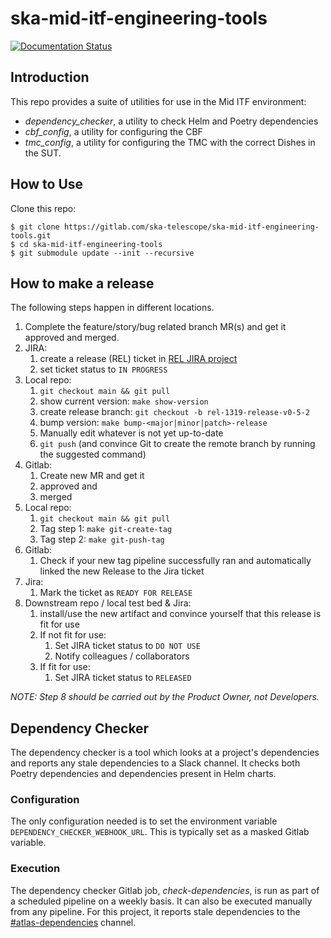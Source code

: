# ska-mid-itf-engineering-tools

[![Documentation Status](https://readthedocs.org/projects/ska-mid-itf-engineering-tools/badge/?version=latest)](https://developer.skatelescope.org/projects/ska-mid-itf-engineering-tools/en/latest/?badge=latest)

## Introduction

This repo provides a suite of utilities for use in the Mid ITF environment:
* *dependency_checker*, a utility to check Helm and Poetry dependencies
* *cbf_config*, a utility for configuring the CBF
* *tmc_config*, a utility for configuring the TMC with the correct Dishes in the SUT.

## How to Use

Clone this repo:

```
$ git clone https://gitlab.com/ska-telescope/ska-mid-itf-engineering-tools.git
$ cd ska-mid-itf-engineering-tools
$ git submodule update --init --recursive
```

## How to make a release
The following steps happen in different locations.
1. Complete the feature/story/bug related branch MR(s) and get it approved and merged.
2. JIRA:
   1. create a release (REL) ticket in [REL JIRA project](https://jira.skatelescope.org/secure/Dashboard.jspa?selectPageId=15204)
   2. set ticket status to `IN PROGRESS`
3. Local repo:
   1. `git checkout main && git pull`
   2. show current version: `make show-version`
   3. create release branch: `git checkout -b rel-1319-release-v0-5-2`
   4. bump version: `make bump-<major|minor|patch>-release`
   5. Manually edit whatever is not yet up-to-date
   6. `git push` (and convince Git to create the remote branch by running the suggested command)
4. Gitlab:
   1. Create new MR and get it
   2. approved and 
   3. merged
5. Local repo:
   1. `git checkout main && git pull`
   2. Tag step 1: `make git-create-tag`
   3. Tag step 2: `make git-push-tag`
6. Gitlab:
   1. Check if your new tag pipeline successfully ran and automatically linked the new Release to the Jira ticket
7. Jira:
   1. Mark the ticket as `READY FOR RELEASE`
8. Downstream repo / local test bed & Jira:
   1. install/use the new artifact and convince yourself that this release is fit for use
   2. If not fit for use:
      1. Set JIRA ticket status to `DO NOT USE`
      2. Notify colleagues / collaborators
   3. If fit for use:
      1. Set JIRA ticket status to `RELEASED`

*NOTE: Step 8 should be carried out by the Product Owner, not Developers.*

## Dependency Checker

The dependency checker is a tool which looks at a project's dependencies and reports any stale dependencies to a Slack channel. It checks both Poetry dependencies and dependencies present in Helm charts.

### Configuration

The only configuration needed is to set the environment variable `DEPENDENCY_CHECKER_WEBHOOK_URL`. This is typically set as a masked Gitlab variable.

### Execution

The dependency checker Gitlab job, *check-dependencies*, is run as part of a scheduled pipeline on a weekly basis. It can also be executed manually from any pipeline. For this project, it reports stale dependencies to the [#atlas-dependencies](https://skao.slack.com/archives/C06MR162K24) channel.
